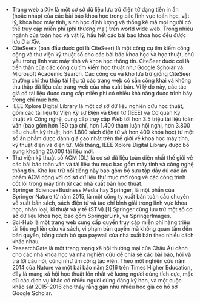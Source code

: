 - Trang web arXiv là một cơ sở dữ liệu lưu trữ điện tử dạng tiền in ấn (hoặc nháp) của các bài báo khoa học trong các lĩnh vực toán học, vật lý, khoa học máy tính, sinh học định lượng và thống kê mà mọi người có thể truy cập miễn phí (phi thương mại) trên world wide web. Trong nhiều ngành của toán học và vật lý, hầu hết các bài báo khoa học đều được lưu ở arXiv.
- CiteSeerx (ban đầu được gọi là CiteSeer) là một công cụ tìm kiếm công cộng và thư viện kỹ thuật số cho các bài báo khoa học và học thuật, chủ yếu trong lĩnh vực máy tính và khoa học thông tin. CiteSeer được coi là tiền thân của các công cụ tìm kiếm học thuật như Google Scholar và Microsoft Academic Search. Các công cụ và kho lưu trữ giống CiteSeer thường chỉ thu thập tài liệu từ các trang web có sẵn công khai và không thu thập dữ liệu các trang web của nhà xuất bản. Vì lý do này, các tác giả có tài liệu được cung cấp miễn phí có nhiều khả năng được trình bày trong chỉ mục hơn.
- IEEE Xplore Digital Library là một cơ sở dữ liệu nghiên cứu học thuật, gồm các tài liệu từ Viện Kỹ sư Điện và Điện tử (IEEE) và Cơ quan Kỹ thuật và Công nghệ, cung cấp truy cập Web tới hơn 3.5 triệu tài liệu toàn văn (bao gồm hơn 180 tạp chí, hơn 1.400 tham luận hội nghị, hơn 3.800 tiêu chuẩn kỹ thuật, hơn 1.800 sách điện tử và hơn 400 khóa học) từ một số ấn phẩm được đánh giá cao nhất trên thế giới về khoa học máy tính, kỹ thuật điện và điện tử. Mỗi tháng, IEEE Xplore Digital Library được bổ sung khoảng 20.000 tài liệu mới.
- Thư viện kỹ thuật số ACM (DL) là cơ sở dữ liệu toàn diện nhất thế giới về các bài báo toàn văn và tài liệu thư mục bao gồm máy tính và công nghệ thông tin. Kho lưu trữ nổi tiếng này bao gồm bộ sưu tập đầy đủ các ấn phẩm ACM cộng với cơ sở dữ liệu thư mục mở rộng về các công trình cốt lõi trong máy tính từ các nhà xuất bản học thuật.
- Springer Science+Business Media hay Springer, là một phần của Springer Nature từ năm 2015, là một công ty xuất bản toàn cầu chuyên về xuất bản sách, sách điện tử và tạo chí bình giải trong lĩnh vực khoa học, nhân loại, kĩ thuật và y tế (STM).[1] Springer cũng lưu trữ một số cơ sở dữ liệu khoa học, bao gồm SpringerLink, và SpringerImages.
- Sci-Hub là một trang web cung cấp quyền truy cập miễn phí hàng triệu tài liệu nghiên cứu và sách, vi phạm bản quyền mà không quan tâm đến bản quyền, bằng cách bỏ qua paywall của nhà xuất bản theo nhiều cách khác nhau. 
- ResearchGate là một trang mạng xã hội thương mại của Châu Âu dành cho các nhà khoa học và nhà nghiên cứu để chia sẻ các bài báo, hỏi và trả lời câu hỏi, cũng như tìm cộng tác viên. Theo một nghiên cứu năm 2014 của Nature và một bài báo năm 2016 trên Times Higher Education, đây là mạng xã hội học thuật lớn nhất về lượng người dùng tích cực, mặc dù các dịch vụ khác có nhiều người dùng đăng ký hơn, và một cuộc khảo sát 2015–2016 cho thấy rằng gần như nhiều học giả có hồ sơ Google Scholar.
